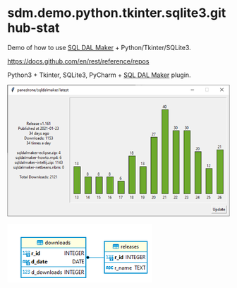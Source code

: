 # sdm.demo.python.tkinter.sqlite3.github-stat
Demo of how to use [SQL DAL Maker](https://github.com/panedrone/sqldalmaker) + Python/Tkinter/SQLite3.

https://docs.github.com/en/rest/reference/repos

Python3 + Tkinter, SQLite3, PyCharm + [SQL DAL Maker](https://github.com/panedrone/sqldalmaker) plugin. 

![github-stat-python-tk](github-stat-python-tk.png)

![github-stat-erd](github-stat-erd.png)

